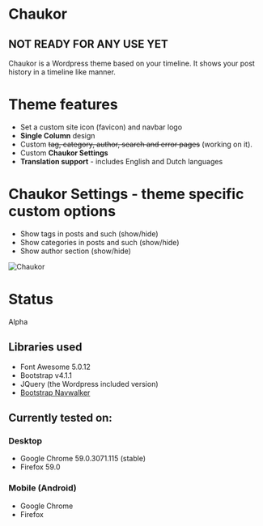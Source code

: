 Chaukor
==================
## NOT READY FOR ANY USE YET


Chaukor is a Wordpress theme based on your timeline. It shows your post history in a timeline like manner.

# Theme features
- Set a custom site icon (favicon) and navbar logo
- **Single Column** design
- Custom ~~tag, category, author, search and error pages~~ (working on it). 
- Custom **Chaukor Settings**
- **Translation support** - includes English and Dutch languages

# Chaukor Settings - theme specific custom options
- Show tags in posts and such (show/hide)
- Show categories in posts and such (show/hide)
- Show author section (show/hide)

![Chaukor](https://github.com/boumannm/Chaukor/blob/master/screenshot.png)

# Status
Alpha

## Libraries used
- Font Awesome 5.0.12
- Bootstrap v4.1.1
- JQuery (the Wordpress included version)
- [Bootstrap Navwalker](https://github.com/wp-bootstrap/wp-bootstrap-navwalker)

## Currently tested on:

### Desktop
- Google Chrome  59.0.3071.115 (stable)
- Firefox 59.0

### Mobile (Android)
- Google Chrome
- Firefox